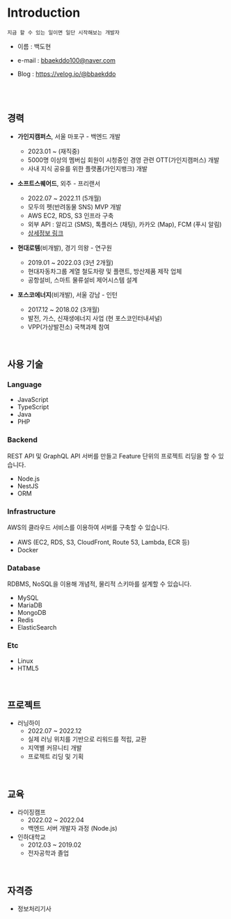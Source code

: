 # Introduction

    지금 할 수 있는 일이면 일단 시작해보는 개발자

- 이름 : 백도현

- e-mail : bbaekddo100@naver.com

- Blog : https://velog.io/@bbaekddo

<br>
<br>

## 경력
- **가인지캠퍼스**, 서울 마포구 - 백엔드 개발
    - 2023.01 ~ (재직중)
    - 5000명 이상의 멤버십 회원이 시청중인 경영 관련 OTT(가인지캠퍼스) 개발
    - 사내 지식 공유를 위한 플랫폼(가인지뱅크) 개발


- **소프트스퀘어드**, 외주 - 프리랜서
    - 2022.07 ~ 2022.11 (5개월)
    - 모두의 펫(반려동물 SNS) MVP 개발
    - AWS EC2, RDS, S3 인프라 구축
    - 외부 API : 알리고 (SMS), 톡플러스 (채팅), 카카오 (Map), FCM (푸시 알림)
    - [상세정보 링크](https://github.com/bbaekddo/bbaekddo/blob/7564d485d012e2269c7d8567b6e5c272d2045bf7/portfolio/mopet.md)


- **현대로템**(비개발), 경기 의왕 - 연구원
    - 2019.01 ~ 2022.03 (3년 2개월)
    - 현대자동차그룹 계열 철도차량 및 플랜트, 방산제품 제작 업체
    - 공항설비, 스마트 물류설비 제어시스템 설계


- **포스코에너지**(비개발), 서울 강남 - 인턴
    - 2017.12 ~ 2018.02 (3개월)
    - 발전, 가스, 신재생에너지 사업 (현 포스코인터내셔널)
    - VPP(가상발전소) 국책과제 참여

<br>

## 사용 기술
### Language
- JavaScript
- TypeScript
- Java
- PHP

### Backend
REST API 및 GraphQL API 서버를 만들고 Feature 단위의 프로젝트 리딩을 할 수 있습니다.
- Node.js
- NestJS
- ORM

### Infrastructure
AWS의 클라우드 서비스를 이용하여 서버를 구축할 수 있습니다.
- AWS (EC2, RDS, S3, CloudFront, Route 53, Lambda, ECR 등)
- Docker

### Database
RDBMS, NoSQL을 이용해 개념적, 물리적 스키마를 설계할 수 있습니다.
- MySQL
- MariaDB
- MongoDB
- Redis
- ElasticSearch

### Etc
- Linux
- HTML5

<br>

## 프로젝트
- 러닝하이
  - 2022.07 ~ 2022.12
  - 실제 러닝 위치를 기반으로 리워드를 적립, 교환
  - 지역별 커뮤니티 개발
  - 프로젝트 리딩 및 기획

<br>

## 교육
- 라이징캠프
    - 2022.02 ~ 2022.04
    - 백엔드 서버 개발자 과정 (Node.js)
- 인하대학교
    - 2012.03 ~ 2019.02
    - 전자공학과 졸업

<br>

## 자격증
- 정보처리기사
